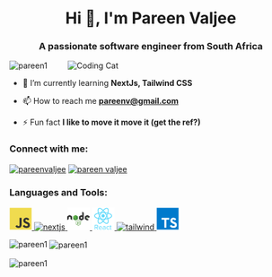 <h1 align="center">Hi 👋, I'm Pareen Valjee</h1>
<h3 align="center">A passionate software engineer from South Africa</h3>
<img align="right" alt="Coding Cat" width="400" src="https://media.tenor.com/ogsH7Ailje8AAAAd/cat-funny-cat.gif">

<p align="left"> <img src="https://komarev.com/ghpvc/?username=pareen1&label=Profile%20views&color=0e75b6&style=flat" alt="pareen1" /> </p>

- 🌱 I’m currently learning **NextJs, Tailwind CSS**

- 📫 How to reach me **pareenv@gmail.com**

- ⚡ Fun fact **I like to move it move it (get the ref?)**

<h3 align="left">Connect with me:</h3>
<p align="left">
<a href="https://linkedin.com/in/pareenvaljee" target="blank"><img align="center" src="https://raw.githubusercontent.com/rahuldkjain/github-profile-readme-generator/master/src/images/icons/Social/linked-in-alt.svg" alt="pareenvaljee" height="30" width="40" /></a>
<a href="https://fb.com/pareen valjee" target="blank"><img align="center" src="https://raw.githubusercontent.com/rahuldkjain/github-profile-readme-generator/master/src/images/icons/Social/facebook.svg" alt="pareen valjee" height="30" width="40" /></a>
</p>

<h3 align="left">Languages and Tools:</h3>
<p align="left"> <a href="https://developer.mozilla.org/en-US/docs/Web/JavaScript" target="_blank" rel="noreferrer"> <img src="https://raw.githubusercontent.com/devicons/devicon/master/icons/javascript/javascript-original.svg" alt="javascript" width="40" height="40"/> </a> <a href="https://nextjs.org/" target="_blank" rel="noreferrer"> <img src="https://cdn.worldvectorlogo.com/logos/nextjs-2.svg" alt="nextjs" width="40" height="40"/> </a> <a href="https://nodejs.org" target="_blank" rel="noreferrer"> <img src="https://raw.githubusercontent.com/devicons/devicon/master/icons/nodejs/nodejs-original-wordmark.svg" alt="nodejs" width="40" height="40"/> </a> <a href="https://reactjs.org/" target="_blank" rel="noreferrer"> <img src="https://raw.githubusercontent.com/devicons/devicon/master/icons/react/react-original-wordmark.svg" alt="react" width="40" height="40"/> </a> <a href="https://tailwindcss.com/" target="_blank" rel="noreferrer"> <img src="https://www.vectorlogo.zone/logos/tailwindcss/tailwindcss-icon.svg" alt="tailwind" width="40" height="40"/> </a> <a href="https://www.typescriptlang.org/" target="_blank" rel="noreferrer"> <img src="https://raw.githubusercontent.com/devicons/devicon/master/icons/typescript/typescript-original.svg" alt="typescript" width="40" height="40"/> </a> </p>

<p><img align="left" src="https://github-readme-stats.vercel.app/api/top-langs?username=pareen1&show_icons=true&locale=en&layout=compact" alt="pareen1" /></p>

<p>&nbsp;<img align="center" src="https://github-readme-stats.vercel.app/api?username=pareen1&show_icons=true&locale=en" alt="pareen1" /></p>

<p><img align="center" src="https://github-readme-streak-stats.herokuapp.com/?user=pareen1&" alt="pareen1" /></p>
